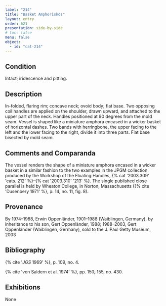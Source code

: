 ```yaml
---
label: "214"
title: "Basket Amphoriskos"
layout: entry
order: 621
presentation: side-by-side
# toc: false
menu: false
object:
  - id: "cat-214"
---
```


## Condition

Intact; iridescence and pitting.

## Description

In-folded, flaring rim; concave neck; ovoid body; flat base. Two opposing coil handles are applied on the shoulder, drawn upward, and attached to the upper part of the neck. Handles positioned at 90 degrees from the mold seam. Vessel is shaped like a miniature amphora encased in a wicker basket of horizontal dashes. Two bands with herringbone, the upper facing to the left and the lower facing to the right, divide it into three parts. Flat base bisected by mold seam.

## Comments and Comparanda

The vessel renders the shape of a miniature amphora encased in a wicker basket in a similar fashion to the two examples in the JPGM collection produced by the Workshop of the Floating Handles, {% cat '2003.309' 'cats. 212' %}–{% cat '2003.310' '213' %}. The single published close parallel is held by Wheaton College, in Norton, Massachusetts ({% cite 'Dusenbery 1971' %}, p. 14, no. 11, fig. 8).

## Provenance

By 1974–1988, Erwin Oppenländer, 1901–1988 (Waiblingen, Germany), by inheritance to his son, Gert Oppenländer, 1988; 1988–2003, Gert Oppenländer (Waiblingen, Germany), sold to the J. Paul Getty Museum, 2003

## Bibliography

{% cite '*JGS* 1969' %}, p. 109, no. 4.

{% cite 'von Saldern et al. 1974' %}, pp. 150, 155, no. 430.

## Exhibitions

None